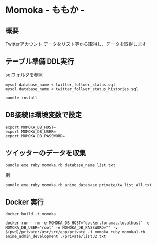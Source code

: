 # Momoka - ももか -

## 概要

Twitterアカウント データをリスト等から取得し、データを取得します


## テーブル準備 DDL実行

sqlフォルダを参照

```
mysql database_name < twitter_follwer_status.sql
mysql database_name < twitter_follwer_status_histories.sql
```


```
bundle install
```

## DB接続は環境変数で設定

```
export MOMOKA_DB_HOST=
export MOMOKA_DB_USER=
export MOMOKA_DB_PASSWORD=
```


## ツイッターのデータを収集

```
bundle exe ruby momoka.rb database_name list.txt
```


例

```
bundle exe ruby momoka.rb anime_database private/tw_list_all.txt
```


## Docker 実行

```
docker build -t momoka .
```

```
docker run --rm -e MOMOKA_DB_HOST="docker.for.mac.localhost" -e MOMOKA_DB_USER="root" -e MOMOKA_DB_PASSWORD="" -v $(pwd)/private:/usr/src/app/private -i momoka ruby momoka1.rb anime_admin_development ./private/list32.txt
```